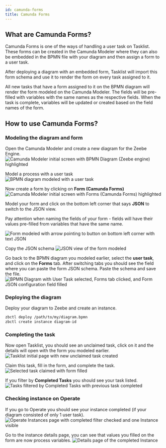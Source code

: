 ```yaml
---
id: camunda-forms
title: Camunda Forms
---
```


## What are Camunda Forms?

Camunda Forms is one of the ways of handling a user task on Tasklist. These forms can be created in the Camunda Modeler where they can also be embedded in the BPMN file with your diagram and then assign a form to a user task.

After deploying a diagram with an embedded form, Tasklist will import this form schema and use it to render the form on every task assigned to it.

All new tasks that have a form assigned to it on the BPMN diagram will render the form modeled on the Camunda Modeler. The fields will be pre-filled with variables with the same names as the respective fields. When the task is complete, variables will be updated or created based on the field names of the form.

## How to use Camunda Forms?

### Modeling the diagram and form

Open the Camunda Modeler and create a new diagram for the Zeebe Engine.
![Camunda Modeler initial screen with BPMN Diagram (Zeebe engine) highlighted](./img/camunda-forms-1-new-zeebe-diagram.png)

Model a process with a user task
![BPMN diagram modeled with a user task](./img/camunda-forms-2-bpmn-creation.png)

Now create a form by clicking on **Form (Camunda Forms)**
![Camunda Modeler initial screen with Forms (Camunda Forms) highlighted](./img/camunda-forms-3-formjs-creation.png)

Model your form and click on the bottom left corner that says **JSON** to switch to the JSON view.

Pay attention when naming the fields of your form - fields will have their values pre-filled from variables that have the same name.

![Form modeled with arrow pointing to button on bottom left corner with text JSON](./img/camunda-forms-4-form-modeler.png)

Copy the JSON schema
![JSON view of the form modeled](./img/camunda-forms-5-form-json.png)

Go back to the BPMN diagram you modeled earlier, select the **user task**, and click on the **Forms** tab. After switching tabs you should see the field where you can paste the form JSON schema. Paste the schema and save the file.
![BPMN Diagram with User Task selected, Forms tab clicked, and Form JSON configuration field filled](./img/camunda-forms-6-set-form-json-user-task.png)

### Deploying the diagram

Deploy your diagram to Zeebe and create an instance.

```sh
zbctl deploy /path/to/my/diagram.bpmn
zbctl create instance diagram-id
```

### Completing the task

Now open Tasklist, you should see an unclaimed task, click on it and the details will open with the form you modeled earlier.
![Tasklist initial page with new unclaimed task created](./img/camunda-forms-7-task-unclaimed.png)

Claim this task, fill in the form, and complete the task.
![Selected task claimed with form filled](./img/camunda-forms-8-task-claimed-filled.png)

If you filter by **Completed Tasks** you should see your task listed.
![Tasks filtered by Completed Tasks with previous task completed](./img/camunda-forms-9-task-completed-details-tasklist.png)

### Checking instance on Operate

If you go to Operate you should see your instance completed (if your diagram consisted of only 1 user task).
![Operate Instances page with completed filter checked and one Instance visible](./img/camunda-forms-10-process-instances-page.png)

Go to the instance details page, you can see that values you filled on the form are now process variables.
![Details page of the completed Instance](./img/camunda-forms-11-process-completed-single-instance.png)
